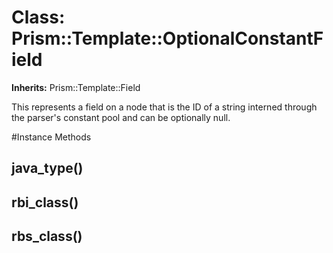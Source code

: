 # Class: Prism::Template::OptionalConstantField
**Inherits:** Prism::Template::Field
    

This represents a field on a node that is the ID of a string interned through
the parser's constant pool and can be optionally null.



#Instance Methods
## java_type() [](#method-i-java_type)

## rbi_class() [](#method-i-rbi_class)

## rbs_class() [](#method-i-rbs_class)


